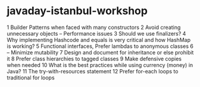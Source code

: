 # javaday-istanbul-workshop


1 Builder Patterns when faced with many constructors
2 Avoid creating unnecessary objects – Performance issues
3 Should we use finalizers?
4 Why implementing Hashcode and equals is very critical and how HashMap is working?
5 Functional interfaces, Prefer lambdas to anonymous classes 6 – Minimize mutability
7 Design and document for inheritance or else prohibit it
8 Prefer class hierarchies to tagged classes
9 Make defensive copies when needed
10 What is the best practices while using currency (money) in Java?
11 The try-with-resources statement
12 Prefer for-each loops to traditional for loops
